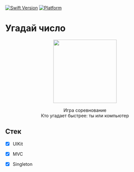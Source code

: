 [![Swift Version][swift-image]][swift-url]
[![Platform](https://img.shields.io/cocoapods/p/LFAlertController.svg?style=flat)](http://cocoapods.org/pods/LFAlertController)
# Угадай число
<p align="center">
<img src= "https://media.giphy.com/media/ekaDdfUyQiwMGrnLjU/giphy.gif" width="200" >
</p>
<p align="center">
    Игра соревнование
    <br/> Кто угадает быстрее: ты или компьютер
 </p>
  
## Стек
- [x] UIKit
- [x] MVC
- [x] Singleton




[swift-image]:https://img.shields.io/badge/swift-5.6-orange.svg
[swift-url]: https://swift.org/
